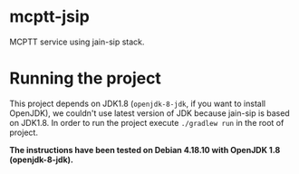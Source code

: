 # mcptt-jsip
MCPTT service using jain-sip stack.

# Running the project
This project depends on JDK1.8 (`openjdk-8-jdk`, if you want to install OpenJDK), we couldn't use latest version of JDK because jain-sip is based on JDK1.8.
In order to run the project execute `./gradlew run` in the root of project.

**The instructions have been tested on Debian 4.18.10 with OpenJDK 1.8 (openjdk-8-jdk).**
